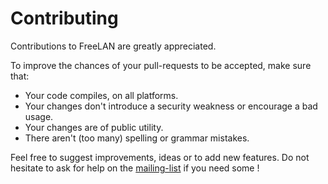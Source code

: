 Contributing
============

Contributions to FreeLAN are greatly appreciated.

To improve the chances of your pull-requests to be accepted, make sure that:

- Your code compiles, on all platforms.
- Your changes don't introduce a security weakness or encourage a bad usage.
- Your changes are of public utility.
- There aren't (too many) spelling or grammar mistakes.

Feel free to suggest improvements, ideas or to add new features. Do not hesitate to ask for help on the [mailing-list](http://freelan.org/development.html) if you need some !

